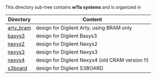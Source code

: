 This directory sub-tree contains **w11a systems** 
and is organized in

| Directory | Content |
| --------- | ------- |
| [arty_bram](arty_bram) | design for Digilent Arty, using BRAM only |
| [basys3](basys3)       | design for Digilent Basys3 |
| [nexys2](nexys2)       | design for Digilent Nexys2 |
| [nexys3](nexys3)       | design for Digilent Nexys3 |
| [nexys4](nexys4)       | design for Digilent Nexys4 (old CRAM version !!) |
| [s3board](s3board)     | design for Digilent S3BOARD |
